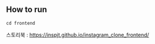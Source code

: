 





## How to run



```
cd frontend

```

스토리북 : https://inspjt.github.io/instagram_clone_frontend/
